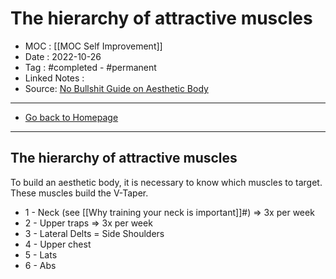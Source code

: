 # The hierarchy of attractive muscles
- MOC : [[MOC Self Improvement]]
- Date : 2022-10-26
- Tag : #completed - #permanent 
- Linked Notes : 
- Source: [No Bullshit Guide on Aesthetic Body](https://www.youtube.com/watch?v=uILhdYr_UDs)
-------------------
- [Go back to Homepage](https://misudashi.ga/)
-----

## The hierarchy of attractive muscles

To build an aesthetic body, it is necessary to know which muscles to target. These muscles build the V-Taper.

- 1 - Neck (see [[Why training your neck is important]]#) => 3x per week
- 2 - Upper traps => 3x per week
- 3 - Lateral Delts = Side Shoulders
- 4 - Upper chest
- 5 - Lats
- 6 - Abs